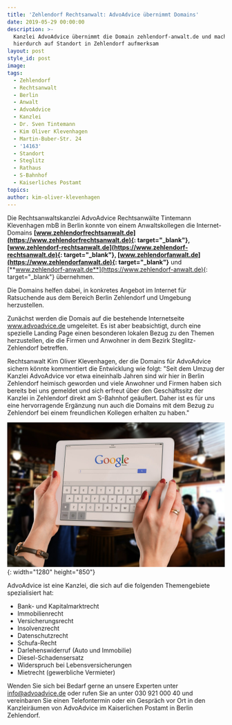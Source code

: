 ```yaml
---
title: 'Zehlendorf Rechtsanwalt: AdvoAdvice übernimmt Domains'
date: 2019-05-29 00:00:00
description: >-
  Kanzlei AdvoAdvice übernimmt die Domain zehlendorf-anwalt.de und macht
  hierdurch auf Standort in Zehlendorf aufmerksam
layout: post
style_id: post
image:
tags:
  - Zehlendorf
  - Rechtsanwalt
  - Berlin
  - Anwalt
  - AdvoAdvice
  - Kanzlei
  - Dr. Sven Tintemann
  - Kim Oliver Klevenhagen
  - Martin-Buber-Str. 24
  - '14163'
  - Standort
  - Steglitz
  - Rathaus
  - S-Bahnhof
  - Kaiserliches Postamt
topics:
author: kim-oliver-klevenhagen
---
```


Die Rechtsanwaltskanzlei AdvoAdvice Rechtsanwälte Tintemann Klevenhagen mbB in Berlin konnte von einem Anwaltskollegen die Internet-Domains **[www.zehlendorfrechtsanwalt.de](https://www.zehlendorfrechtsanwalt.de){: target="_blank"}, [www.zehlendorf-rechtsanwalt.de](https://www.zehlendorf-rechtsanwalt.de){: target="_blank"}, [www.zehlendorfanwalt.de](https://www.zehlendorfanwalt.de){: target="_blank"}** und [**www.zehlendorf-anwalt.de**](https://www.zehlendorf-anwalt.de){: target="_blank"} übernehmen.

Die Domains helfen dabei, in konkretes Angebot im Internet für Ratsuchende aus dem Bereich Berlin Zehlendorf und Umgebung herzustellen.

Zunächst werden die Domais auf die bestehende Internetseite www.advoadvice.de umgeleitet. Es ist aber beabsichtigt, durch eine spezielle Landing Page einen besonderen lokalen Bezug zu den Themen herzustellen, die die Firmen und Anwohner in dem Bezirk Steglitz-Zehlendorf betreffen.

Rechtsanwalt Kim Oliver Klevenhagen, der die Domains für AdvoAdvice sichern könnte kommentiert die Entwicklung wie folgt: "Seit dem Umzug der Kanzlei AdvoAdvice vor etwa eineinhalb Jahren sind wir hier in Berlin Zehlendorf heimisch geworden und viele Anwohner und Firmen haben sich bereits bei uns gemeldet und sich erfreut über den Geschäftssitz der Kanzlei in Zehlendorf direkt am S-Bahnhof geäu&szlig;ert. Daher ist es für uns eine hervorragende Ergänzung nun auch die Domains mit dem Bezug zu Zehlendorf bei einem freundlichen Kollegen erhalten zu haben."

![Google Suche - Foto Pixabay](/uploads/bar-621033-1280.jpg "Neue Domains für AdvoAdvice gesichert"){: width="1280" height="850"}

AdvoAdvice ist eine Kanzlei, die sich auf die folgenden Themengebiete spezialisiert hat:

* Bank- und Kapitalmarktrecht
* Immobilienrecht
* Versicherungsrecht
* Insolvenzrecht
* Datenschutzrecht
* Schufa-Recht
* Darlehenswiderruf (Auto und Immobilie)
* Diesel-Schadensersatz
* Widerspruch bei Lebensversicherungen
* Mietrecht (gewerbliche Vermieter)

Wenden Sie sich bei Bedarf gerne an unsere Experten unter info@advoadvice.de oder rufen Sie an unter 030 921 000 40 und vereinbaren Sie einen Telefontermin oder ein Gespräch vor Ort in den Kanzleiräumen von AdvoAdvice im Kaiserlichen Postamt in Berlin Zehlendorf.